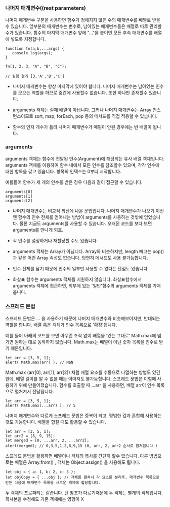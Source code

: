 
### 나머지 매개변수((rest parameters)

나머지 매개변수 구문을 사용하면 함수가 정해지지 않은 수의 매개변수를 배열로 받을 수 있습니다.
앞부분의 매개변수는 변수로, 남아있는 매개변수들은 배열로 따로 관리할 수가 있습니다.
함수의 마지막 매개변수 앞에 "..."을 붙이면 모든 후속 매개변수를 배열에 넣도록 지정합니다.

```
function fn(a,b,...args) {
   console.log(args);
}

fn(1, 2, 3, "A", "B", "C");

// 실행 결과 [3,'A','B','C']
```

 - 나머지 매개변수는 항상 마지막에 있어야 합니다. 나머지 매개변수는 남아있는 인수를 모으는 역할을 하므로 중간에 사용할수 없습니다. 또한 하나만 존재할수 있습니다.

 - arguments 객체는 실제 배열이 아닙니다. 그러나 나머지 매개변수는 Array 인스턴스이므로 sort, map, forEach, pop 등의 메서드를 직접 적용할 수 있습니다.

 - 함수의 인자 개수가 틀려 나머지 매개변수가 매핑이 안된 경우에는 빈 배열이 됩니다. 

### arguments

arguments 객체는 함수에 전달된 인수(Argument)에 해당되는 유사 배열 객체입니다.
arguments 객체를 이용하여 함수 내에서 모든 인수를 참조할수 있으며, 각각 인수에 대한 항목을 갖고 있습니다. 항목의 인덱스는 0부터 시작합니다.

예를들어 함수가 세 개의 인수를 받은 경우 다음과 같이 접근할 수 있습니다.
```
arguments[0]
arguments[1]
arguments[2]
```
 - 나머지 매개변수는 비교적 최신에 나온 문법입니다. 나머지 매개변수가 나오기 이전엔 함수의 인수 전체를 얻어내는 방법이 arguments를 사용하는 것밖에 없었습니다. 물론 지금도 arguments를 사용할 수 있습니다. 오래된 코드를 보다 보면 arguments를 만나게 되죠.

 - 각 인수를 설정하거나 재할당할 수도 있습니다.

 - arguments 객체는 Array가 아닙니다. Array와 비슷하지만, length 빼고는 pop()과 같은 어떤 Array 속성도 없습니다. 당연히 메서드도 사용 불가능합니다.

 - 인수 전체를 담기 때문에 인수의 일부만 사용할 수 없다는 단점도 있습니다.

 - 화살표 함수는 arguments 객체를 지원하지 않습니다. 화살표함수에서 arguments 객체에 접근하면, 외부에 있는 '일반'함수의 arguments 객체를 가져옵니다.


### 스프레드 문법

스프레드 문법은 ... 을 사용하기 때문에 나머지 매개변수와 비슷해보이지만, 반대되는 역할을 합니다. 배열 혹은 객체가 인수 목록으로 '확장'됩니다.

예를 들어 아래의 코드를 보면 아무런 조작 없이 배열을 ‘있는 그대로’ Math.max에 넘기면 원하는 대로 동작하지 않습니다. Math.max는 배열이 아닌 숫자 목록을 인수로 받기 때문입니다.
```
let arr = [3, 5, 1];
alert( Math.max(arr) ); // NaN
```
Math.max (arr[0], arr[1], arr[2]) 처럼 배열 요소를 수동으로 나열하는 방법도 있긴 한데, 배열 길이를 알 수 없을 때는 이마저도 불가능합니다. 스프레드 문법은 이럴때 사용하기 위해 만들어졌습니다. 함수를 호출할 때 ...arr 을 사용하면, 배열 arr이 인수 목록으로 펼쳐져서 전달됩니다.
```
let arr = [3, 5, 1];
alert( Math.max(...arr) ); // 5
```
나머지 매개변수와 다르게 스프레드 문법은 중복이 되고, 평범한 값과 혼합해 사용하는 것도 가능합니다.
배열을 합칠 때도 활용할 수 있습니다.
```
let arr = [3, 5, 1];
let arr2 = [8, 9, 15];
let merged = [0, ...arr, 2, ...arr2];
alert(merged); // 0,3,5,1,2,8,9,15 (0, arr, 2, arr2 순서로 합쳐집니다.)
```

스프레드 문법을 활용하면 배열이나 객체의 복사를 간단히 할수 있습니다.
다른 방법으로는 배열은 Array.from() , 객체는 Object.assign() 을 사용해도 됩니다.
```
let obj = { a: 1, b: 2, c: 3 };
let objCopy = { ...obj }; // 객체를 펼쳐서 각 요소를 분리후, 매개변수 목록으로 만든 다음에 매개변수 목록을 새로운 객체에 할당합니다.
```
두 객체의 프로퍼티는 같습니다. 단 참조가 다르기때문에 두 객체는 별개의 객체입니다.
복사본을 수정해도 기존 객체에는 영향이 X

